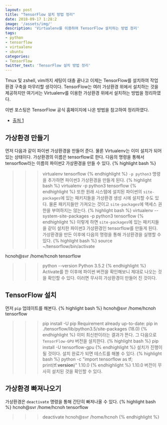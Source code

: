 ```yaml
---
layout: post
title: "TensorFlow 설치 방법 정리"
date: 2018-09-17 1:28:2
image: '/assets/img/'
description: 'Virtualenv를 이용하여 TensorFlow 설치하는 방법 정리'
tags:
- python
- tensorflow
- virtualenv
- ubuntu
categories:
- TensorFlow
twitter_text: 'TensorFlow 설치 방법 정리'
---
```


Tmux 및 zshell, vim까지 세팅이 대충 끝나고 이제는 TensorFlow를 설치하여 작업 환경 구축을 마무리할 생각이다. TensorFlow는 여러 가상환경 위에서 설치하는 것을 제공하지만 여기서는 Virtualenv를 이용한 가상환경 위에서 설치하는 방법을 정리하였다.

이번 포스팅은 TensorFlow 공식 홈페이지에 나온 방법을 참고하여 정리하였다.
- [출처 1](https://www.tensorflow.org/install/install_linux#InstallingVirtualenv)

## 가상환경 만들기
먼저 다음과 같이 파이썬 가상환경을 만들어 준다. 물론 Virtualenv는 이미 설치가 되어있는 상태이다. 가상환경의 이름은 tensorflow로 한다. 다음의 명령을 통해서 tensorflow라는 이름의 파이썬2 가상환경을 만들 수 있다.
{% highlight bash %}
>>> virtualenv tensorflow
{% endhighlight %}
`-p python3` 명령을 추가하면 파이썬3 가상환경을 만들게 된다.
{% highlight bash %}
>>> virtualenv -p python3 tensorflow
{% endhighlight %}
또한 원래 시스템에 설치된 파이썬의 `site-packages`에 있는 패키지들을 가상환경 생성 시에 설치할 수도 있다. 물론 패키지들만 가져오는 것이고 `site-packages`에 액세스 권한을 부여하지는 않는다.
{% highlight bash %}
>>> virtualenv --system-site-packages -p python3 tensorflow
{% endhighlight %}
이렇게 하면 `site-packages`에 있는 패키지들을 같이 설치한 파이썬3 가상환경인 tensorflow를 만들게 된다. 가상환경을 만든 이후에 다음의 명령을 통해 가상환경을 실행할 수 있다.
{% highlight bash %}
>>> source ~/tensorflow/bin/activate

hcnoh@svr /home/hcnoh tensorflow
>>> python --version
Python 3.5.2
{% endhighlight %}
Activate를 한 이후에 파이썬 버전을 확인해보니 제대로 나오는 것을 확인할 수 있다. 이러면 무사히 가상환경이 만들어 진 것이다.

## TensorFlow 설치
먼저 `pip` 업데이트를 해본다.
{% highlight bash %}
hcnoh@svr /home/hcnoh tensorflow
>>> pip install -U pip
Requirement already up-to-date: pip in ./tensorflow/lib/python3.5/site-packages (18.0)
{% endhighlight %}
이미 최신판이라는 결과가 뜬다. 그 다음으로 `TensorFlow-GPU` 버전을 설치한다.
{% highlight bash %}
>>> pip install -U tensorflow-gpu
{% endhighlight %}
설치가 진행이 될 것이다. 설치 완료가 되면 테스트를 해볼 수 있다.
{% highlight bash %}
>>> python -c "import tensorflow as tf; print(tf.__version__)"
1.10.0
{% endhighlight %}
1.10.0 버전이 무사히 설치된 것을 확인할 수 있다.

## 가상환경 빠져나오기
가상환경은 `deactivate` 명령을 통해 간단히 빠져나올 수 있다.
{% highlight bash %}
hcnoh@svr /home/hcnoh tensorflow
>>> deactivate
hcnoh@svr /home/hcnoh
{% endhighlight %}
